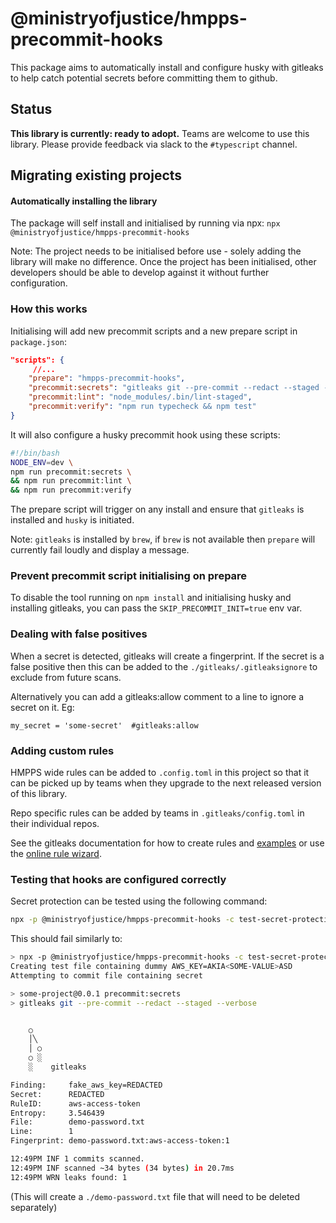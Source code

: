 # @ministryofjustice/hmpps-precommit-hooks

This package aims to automatically install and configure husky with gitleaks to help catch potential secrets before committing them to github.

## Status

**This library is currently: ready to adopt.**
Teams are welcome to use this library. Please provide feedback via slack to the `#typescript` channel.

## Migrating existing projects

#### Automatically installing the library

The package will self install and initialised by running via npx:
`npx @ministryofjustice/hmpps-precommit-hooks`

Note: The project needs to be initialised before use - solely adding the library will make no difference.
Once the project has been initialised, other developers should be able to develop against it without further configuration.

### How this works

Initialising will add new precommit scripts and a new prepare script in `package.json`:

```json
"scripts": {
     //...
    "prepare": "hmpps-precommit-hooks",
    "precommit:secrets": "gitleaks git --pre-commit --redact --staged --verbose",
    "precommit:lint": "node_modules/.bin/lint-staged",
    "precommit:verify": "npm run typecheck && npm test"
}
```

It will also configure a husky precommit hook using these scripts:

```sh
#!/bin/bash
NODE_ENV=dev \
npm run precommit:secrets \
&& npm run precommit:lint \
&& npm run precommit:verify
```

The prepare script will trigger on any install and ensure that `gitleaks` is installed and `husky` is initiated.

Note: `gitleaks` is installed by `brew`, if `brew` is not available then `prepare` will currently fail loudly and display a message.

### Prevent precommit script initialising on prepare

To disable the tool running on `npm install` and initialising husky and installing gitleaks, you can pass the `SKIP_PRECOMMIT_INIT=true` env var.

### Dealing with false positives

When a secret is detected, gitleaks will create a fingerprint. If the secret is a false positive then this can be added to the `./gitleaks/.gitleaksignore` to exclude from future scans.

Alternatively you can add a gitleaks:allow comment to a line to ignore a secret on it. Eg:

```
my_secret = 'some-secret'  #gitleaks:allow
```

### Adding custom rules

HMPPS wide rules can be added to `.config.toml` in this project so that it can be picked up by teams when they upgrade to the next released version of this library.

Repo specific rules can be added by teams in `.gitleaks/config.toml` in their individual repos.

See the gitleaks documentation for how to create rules and [examples](https://github.com/gitleaks/gitleaks/blob/master/config/gitleaks.toml) or use the [online rule wizard](https://gitleaks.io/playground).

### Testing that hooks are configured correctly

Secret protection can be tested using the following command:

```bash
npx -p @ministryofjustice/hmpps-precommit-hooks -c test-secret-protection
```

This should fail similarly to:

```bash
> npx -p @ministryofjustice/hmpps-precommit-hooks -c test-secret-protection
Creating test file containing dummy AWS_KEY=AKIA<SOME-VALUE>ASD
Attempting to commit file containing secret

> some-project@0.0.1 precommit:secrets
> gitleaks git --pre-commit --redact --staged --verbose


    ○
    │╲
    │ ○
    ○ ░
    ░    gitleaks

Finding:     fake_aws_key=REDACTED
Secret:      REDACTED
RuleID:      aws-access-token
Entropy:     3.546439
File:        demo-password.txt
Line:        1
Fingerprint: demo-password.txt:aws-access-token:1

12:49PM INF 1 commits scanned.
12:49PM INF scanned ~34 bytes (34 bytes) in 20.7ms
12:49PM WRN leaks found: 1
```

(This will create a `./demo-password.txt` file that will need to be deleted separately)
